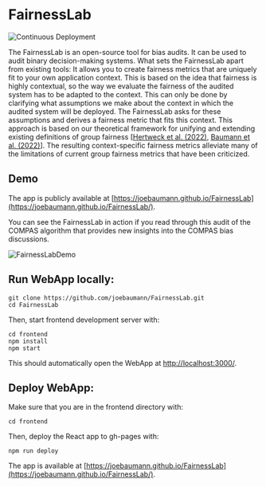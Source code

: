 # FairnessLab

![Continuous Deployment](https://github.com/joebaumann/FairnessLab/workflows/Deploy/badge.svg)

The FairnessLab is an open-source tool for bias audits. It can be used to audit binary decision-making systems.
What sets the FairnessLab apart from existing tools: It allows you to create fairness metrics that are uniquely fit to your own application context. This is based on the idea that fairness is highly contextual, so the way we evaluate the fairness of the audited system has to be adapted to the context. This can only be done by clarifying what assumptions we make about the context in which the audited system will be deployed. The FairnessLab asks for these assumptions and derives a fairness metric that fits this context. This approach is based on our theoretical framework for unifying and extending existing definitions of group fairness [[Hertweck et al. (2022)](https://arxiv.org/abs/2206.02891), [Baumann et al. (2022)](https://arxiv.org/abs/2206.02897)]. The resulting context-specific fairness metrics alleviate many of the limitations of current group fairness metrics that have been criticized.

## Demo

The app is publicly available at [https://joebaumann.github.io/FairnessLab](https://joebaumann.github.io/FairnessLab/).

You can see the FairnessLab in action if you read through this audit of the COMPAS algorithm that provides new insights into the COMPAS bias discussions.

![FairnessLabDemo](demo/demo.gif)

## Run WebApp locally:

```
git clone https://github.com/joebaumann/FairnessLab.git
cd FairnessLab
```
Then, start frontend development server with:
```
cd frontend
npm install
npm start
```
This should automatically open the WebApp at <http://localhost:3000/>.

## Deploy WebApp:

Make sure that you are in the frontend directory with:
```
cd frontend
```
Then, deploy the React app to gh-pages with:
```
npm run deploy
```
The app is available at [https://joebaumann.github.io/FairnessLab](https://joebaumann.github.io/FairnessLab/).
